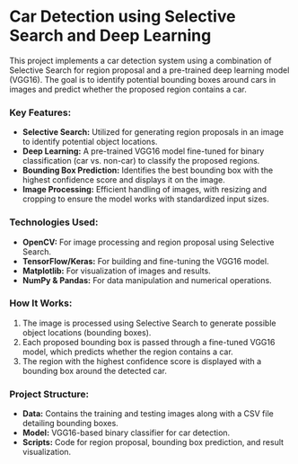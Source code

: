 
# Car Detection using Selective Search and Deep Learning

This project implements a car detection system using a combination of Selective Search for region proposal and a pre-trained deep learning model (VGG16). The goal is to identify potential bounding boxes around cars in images and predict whether the proposed region contains a car.

### Key Features:

*   **Selective Search:** Utilized for generating region proposals in an image to identify potential object locations.
*   **Deep Learning:** A pre-trained VGG16 model fine-tuned for binary classification (car vs. non-car) to classify the proposed regions.
*   **Bounding Box Prediction:** Identifies the best bounding box with the highest confidence score and displays it on the image.
*   **Image Processing:** Efficient handling of images, with resizing and cropping to ensure the model works with standardized input sizes.

### Technologies Used:

*   **OpenCV:** For image processing and region proposal using Selective Search.
*   **TensorFlow/Keras:** For building and fine-tuning the VGG16 model.
*   **Matplotlib:** For visualization of images and results.
*   **NumPy & Pandas:** For data manipulation and numerical operations.

### How It Works:

1.  The image is processed using Selective Search to generate possible object locations (bounding boxes).
2.  Each proposed bounding box is passed through a fine-tuned VGG16 model, which predicts whether the region contains a car.
3.  The region with the highest confidence score is displayed with a bounding box around the detected car.

### Project Structure:

*   **Data:** Contains the training and testing images along with a CSV file detailing bounding boxes.
*   **Model:** VGG16-based binary classifier for car detection.
*   **Scripts:** Code for region proposal, bounding box prediction, and result visualization.
